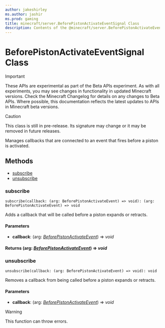 ```yaml
---
author: jakeshirley
ms.author: jashir
ms.prod: gaming
title: minecraft/server.BeforePistonActivateEventSignal Class
description: Contents of the @minecraft/server.BeforePistonActivateEventSignal class.
---
```

# BeforePistonActivateEventSignal Class
>[!IMPORTANT]
>These APIs are experimental as part of the Beta APIs experiment. As with all experiments, you may see changes in functionality in updated Minecraft versions. Check the Minecraft Changelog for details on any changes to Beta APIs. Where possible, this documentation reflects the latest updates to APIs in Minecraft beta versions.

> [!CAUTION]
> This class is still in pre-release.  Its signature may change or it may be removed in future releases.

Manages callbacks that are connected to an event that fires before a piston is activated.

## Methods
- [subscribe](#subscribe)
- [unsubscribe](#unsubscribe)

### **subscribe**
`
subscribe(callback: (arg: BeforePistonActivateEvent) => void): (arg: BeforePistonActivateEvent) => void
`

Adds a callback that will be called before a piston expands or retracts.

#### **Parameters**
- **callback**: (arg: [*BeforePistonActivateEvent*](BeforePistonActivateEvent.md)) => *void*

#### **Returns** (arg: [*BeforePistonActivateEvent*](BeforePistonActivateEvent.md)) => *void*

### **unsubscribe**
`
unsubscribe(callback: (arg: BeforePistonActivateEvent) => void): void
`

Removes a callback from being called before a piston expands or retracts.

#### **Parameters**
- **callback**: (arg: [*BeforePistonActivateEvent*](BeforePistonActivateEvent.md)) => *void*

> [!WARNING]
> This function can throw errors.


